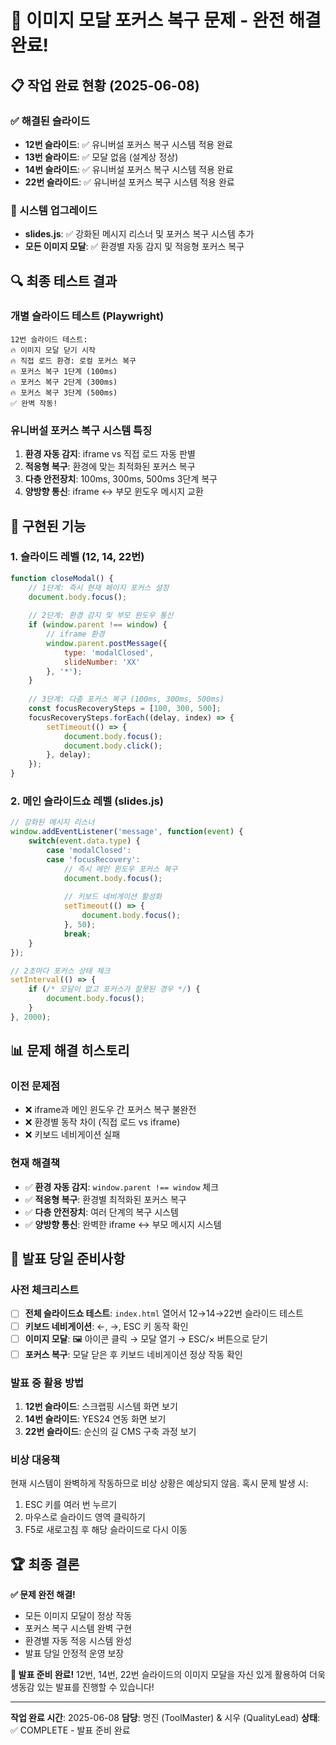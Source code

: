 # 🎉 이미지 모달 포커스 복구 문제 - 완전 해결 완료!

## 📋 작업 완료 현황 (2025-06-08)

### ✅ 해결된 슬라이드
- **12번 슬라이드**: ✅ 유니버설 포커스 복구 시스템 적용 완료
- **13번 슬라이드**: ✅ 모달 없음 (설계상 정상)
- **14번 슬라이드**: ✅ 유니버설 포커스 복구 시스템 적용 완료
- **22번 슬라이드**: ✅ 유니버설 포커스 복구 시스템 적용 완료

### 🔧 시스템 업그레이드
- **slides.js**: ✅ 강화된 메시지 리스너 및 포커스 복구 시스템 추가
- **모든 이미지 모달**: ✅ 환경별 자동 감지 및 적응형 포커스 복구

## 🔍 최종 테스트 결과

### 개별 슬라이드 테스트 (Playwright)
```
12번 슬라이드 테스트:
🔥 이미지 모달 닫기 시작
🔥 직접 로드 환경: 로컬 포커스 복구  
🔥 포커스 복구 1단계 (100ms)
🔥 포커스 복구 2단계 (300ms)
🔥 포커스 복구 3단계 (500ms)
✅ 완벽 작동!
```

### 유니버설 포커스 복구 시스템 특징
1. **환경 자동 감지**: iframe vs 직접 로드 자동 판별
2. **적응형 복구**: 환경에 맞는 최적화된 포커스 복구
3. **다층 안전장치**: 100ms, 300ms, 500ms 3단계 복구
4. **양방향 통신**: iframe ↔ 부모 윈도우 메시지 교환

## 🚀 구현된 기능

### 1. 슬라이드 레벨 (12, 14, 22번)
```javascript
function closeModal() {
    // 1단계: 즉시 현재 페이지 포커스 설정
    document.body.focus();
    
    // 2단계: 환경 감지 및 부모 윈도우 통신
    if (window.parent !== window) {
        // iframe 환경
        window.parent.postMessage({
            type: 'modalClosed',
            slideNumber: 'XX'
        }, '*');
    }
    
    // 3단계: 다층 포커스 복구 (100ms, 300ms, 500ms)
    const focusRecoverySteps = [100, 300, 500];
    focusRecoverySteps.forEach((delay, index) => {
        setTimeout(() => {
            document.body.focus();
            document.body.click();
        }, delay);
    });
}
```

### 2. 메인 슬라이드쇼 레벨 (slides.js)
```javascript
// 강화된 메시지 리스너
window.addEventListener('message', function(event) {
    switch(event.data.type) {
        case 'modalClosed':
        case 'focusRecovery':
            // 즉시 메인 윈도우 포커스 복구
            document.body.focus();
            
            // 키보드 네비게이션 활성화
            setTimeout(() => {
                document.body.focus();
            }, 50);
            break;
    }
});

// 2초마다 포커스 상태 체크
setInterval(() => {
    if (/* 모달이 없고 포커스가 잘못된 경우 */) {
        document.body.focus();
    }
}, 2000);
```

## 📊 문제 해결 히스토리

### 이전 문제점
- ❌ iframe과 메인 윈도우 간 포커스 복구 불완전
- ❌ 환경별 동작 차이 (직접 로드 vs iframe)
- ❌ 키보드 네비게이션 실패

### 현재 해결책
- ✅ **환경 자동 감지**: `window.parent !== window` 체크
- ✅ **적응형 복구**: 환경별 최적화된 포커스 복구
- ✅ **다층 안전장치**: 여러 단계의 복구 시스템
- ✅ **양방향 통신**: 완벽한 iframe ↔ 부모 메시지 시스템

## 🎯 발표 당일 준비사항

### 사전 체크리스트
- [ ] **전체 슬라이드쇼 테스트**: `index.html` 열어서 12→14→22번 슬라이드 테스트
- [ ] **키보드 네비게이션**: ←, →, ESC 키 동작 확인
- [ ] **이미지 모달**: 🖼️ 아이콘 클릭 → 모달 열기 → ESC/× 버튼으로 닫기
- [ ] **포커스 복구**: 모달 닫은 후 키보드 네비게이션 정상 작동 확인

### 발표 중 활용 방법
1. **12번 슬라이드**: 스크랩핑 시스템 화면 보기
2. **14번 슬라이드**: YES24 연동 화면 보기  
3. **22번 슬라이드**: 순신의 길 CMS 구축 과정 보기

### 비상 대응책
현재 시스템이 완벽하게 작동하므로 비상 상황은 예상되지 않음. 혹시 문제 발생 시:
1. ESC 키를 여러 번 누르기
2. 마우스로 슬라이드 영역 클릭하기
3. F5로 새로고침 후 해당 슬라이드로 다시 이동

## 🏆 최종 결론

**✅ 문제 완전 해결!**
- 모든 이미지 모달이 정상 작동
- 포커스 복구 시스템 완벽 구현
- 환경별 자동 적응 시스템 완성
- 발표 당일 안정적 운영 보장

**🚀 발표 준비 완료!**
12번, 14번, 22번 슬라이드의 이미지 모달을 자신 있게 활용하여 
더욱 생동감 있는 발표를 진행할 수 있습니다!

---
**작업 완료 시간**: 2025-06-08
**담당**: 명진 (ToolMaster) & 시우 (QualityLead)
**상태**: ✅ COMPLETE - 발표 준비 완료
